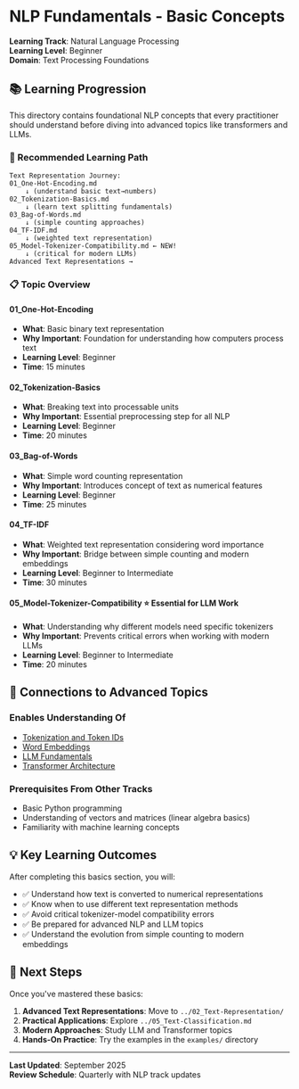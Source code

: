 # NLP Fundamentals - Basic Concepts

**Learning Track**: Natural Language Processing  
**Learning Level**: Beginner  
**Domain**: Text Processing Foundations

## 📚 Learning Progression

This directory contains foundational NLP concepts that every practitioner should understand before diving into advanced topics like transformers and LLMs.

### 🎯 Recommended Learning Path

```text
Text Representation Journey:
01_One-Hot-Encoding.md
    ↓ (understand basic text→numbers)
02_Tokenization-Basics.md  
    ↓ (learn text splitting fundamentals)
03_Bag-of-Words.md
    ↓ (simple counting approaches)
04_TF-IDF.md
    ↓ (weighted text representation)
05_Model-Tokenizer-Compatibility.md ← NEW!
    ↓ (critical for modern LLMs)
Advanced Text Representations →
```

### 📋 Topic Overview

#### **01_One-Hot-Encoding**

- **What**: Basic binary text representation
- **Why Important**: Foundation for understanding how computers process text
- **Learning Level**: Beginner
- **Time**: 15 minutes

#### **02_Tokenization-Basics**

- **What**: Breaking text into processable units
- **Why Important**: Essential preprocessing step for all NLP
- **Learning Level**: Beginner  
- **Time**: 20 minutes

#### **03_Bag-of-Words**

- **What**: Simple word counting representation
- **Why Important**: Introduces concept of text as numerical features
- **Learning Level**: Beginner
- **Time**: 25 minutes

#### **04_TF-IDF**

- **What**: Weighted text representation considering word importance
- **Why Important**: Bridge between simple counting and modern embeddings
- **Learning Level**: Beginner to Intermediate
- **Time**: 30 minutes

#### **05_Model-Tokenizer-Compatibility** ⭐ **Essential for LLM Work**

- **What**: Understanding why different models need specific tokenizers
- **Why Important**: Prevents critical errors when working with modern LLMs
- **Learning Level**: Beginner to Intermediate
- **Time**: 20 minutes

## 🔗 Connections to Advanced Topics

### Enables Understanding Of

- [Tokenization and Token IDs](../03_Tokenization-and-Token-IDs.md)
- [Word Embeddings](../02_Text-Representation/04_Word2Vec-and-Embeddings.md)
- [LLM Fundamentals](../../05_LargeLanguageModels/01_LLM-Fundamentals.md)
- [Transformer Architecture](../../03_DeepLearning/01_Transformer-Architecture.md)

### Prerequisites From Other Tracks

- Basic Python programming
- Understanding of vectors and matrices (linear algebra basics)
- Familiarity with machine learning concepts

## 💡 Key Learning Outcomes

After completing this basics section, you will:

- ✅ Understand how text is converted to numerical representations
- ✅ Know when to use different text representation methods
- ✅ Avoid critical tokenizer-model compatibility errors
- ✅ Be prepared for advanced NLP and LLM topics
- ✅ Understand the evolution from simple counting to modern embeddings

## 🎯 Next Steps

Once you've mastered these basics:

1. **Advanced Text Representations**: Move to `../02_Text-Representation/`
2. **Practical Applications**: Explore `../05_Text-Classification.md`
3. **Modern Approaches**: Study LLM and Transformer topics
4. **Hands-On Practice**: Try the examples in the `examples/` directory

---

**Last Updated**: September 2025  
**Review Schedule**: Quarterly with NLP track updates

